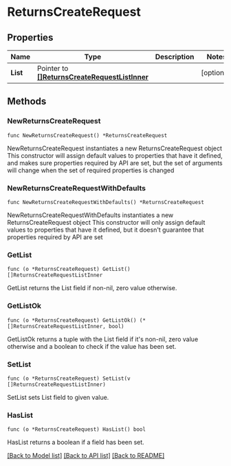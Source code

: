 # ReturnsCreateRequest

## Properties

Name | Type | Description | Notes
------------ | ------------- | ------------- | -------------
**List** | Pointer to [**[]ReturnsCreateRequestListInner**](ReturnsCreateRequestListInner.md) |  | [optional] 

## Methods

### NewReturnsCreateRequest

`func NewReturnsCreateRequest() *ReturnsCreateRequest`

NewReturnsCreateRequest instantiates a new ReturnsCreateRequest object
This constructor will assign default values to properties that have it defined,
and makes sure properties required by API are set, but the set of arguments
will change when the set of required properties is changed

### NewReturnsCreateRequestWithDefaults

`func NewReturnsCreateRequestWithDefaults() *ReturnsCreateRequest`

NewReturnsCreateRequestWithDefaults instantiates a new ReturnsCreateRequest object
This constructor will only assign default values to properties that have it defined,
but it doesn't guarantee that properties required by API are set

### GetList

`func (o *ReturnsCreateRequest) GetList() []ReturnsCreateRequestListInner`

GetList returns the List field if non-nil, zero value otherwise.

### GetListOk

`func (o *ReturnsCreateRequest) GetListOk() (*[]ReturnsCreateRequestListInner, bool)`

GetListOk returns a tuple with the List field if it's non-nil, zero value otherwise
and a boolean to check if the value has been set.

### SetList

`func (o *ReturnsCreateRequest) SetList(v []ReturnsCreateRequestListInner)`

SetList sets List field to given value.

### HasList

`func (o *ReturnsCreateRequest) HasList() bool`

HasList returns a boolean if a field has been set.


[[Back to Model list]](../README.md#documentation-for-models) [[Back to API list]](../README.md#documentation-for-api-endpoints) [[Back to README]](../README.md)


